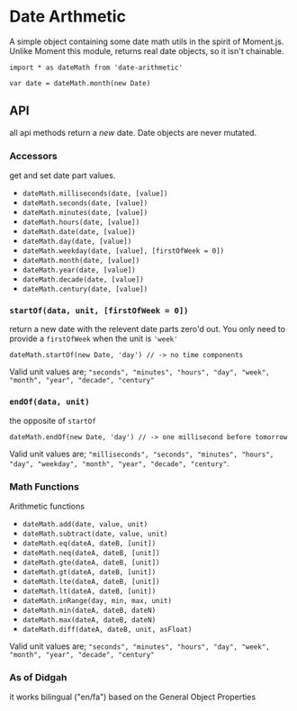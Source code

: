 
Date Arthmetic
=================

A simple object containing some date math utils in the spirit of Moment.js. Unlike Moment this module, returns real date objects, so it isn't chainable.

    import * as dateMath from 'date-arithmetic'

    var date = dateMath.month(new Date)

## API

all api methods return a _new_ date. Date objects are never mutated.

### Accessors

get and set date part values.

- `dateMath.milliseconds(date, [value])`
- `dateMath.seconds(date, [value])`
- `dateMath.minutes(date, [value])`
- `dateMath.hours(date, [value])`
- `dateMath.date(date, [value])`
- `dateMath.day(date, [value])`
- `dateMath.weekday(date, [value], [firstOfWeek = 0])`
- `dateMath.month(date, [value])`
- `dateMath.year(date, [value])`
- `dateMath.decade(date, [value])`
- `dateMath.century(date, [value])`

### `startOf(data, unit, [firstOfWeek = 0])`

return a new date with the relevent date parts zero'd out. You only need to provide a `firstOfWeek` when the unit is `'week'`

    dateMath.startOf(new Date, 'day') // -> no time components

Valid unit values are; `"seconds", "minutes", "hours", "day", "week", "month", "year", "decade", "century" `


### `endOf(data, unit)`

the opposite of `startOf`

    dateMath.endOf(new Date, 'day') // -> one millisecond before tomorrow

Valid unit values are; `"milliseconds", "seconds", "minutes", "hours", "day", "weekday", "month", "year", "decade", "century"`.

### Math Functions

Arithmetic functions

- `dateMath.add(date, value, unit)`
- `dateMath.subtract(date, value, unit)`
- `dateMath.eq(dateA, dateB, [unit])`
- `dateMath.neq(dateA, dateB, [unit])`
- `dateMath.gte(dateA, dateB, [unit])`
- `dateMath.gt(dateA, dateB, [unit])`
- `dateMath.lte(dateA, dateB, [unit])`
- `dateMath.lt(dateA, dateB, [unit])`
- `dateMath.inRange(day, min, max, unit)`
- `dateMath.min(dateA, dateB, dateN)`
- `dateMath.max(dateA, dateB, dateN)`
- `dateMath.diff(dateA, dateB, unit, asFloat)`

Valid unit values are; `"seconds", "minutes", "hours", "day", "week", "month", "year", "decade", "century" `



### As of Didgah
it works bilingual ("en/fa") based on the General Object Properties